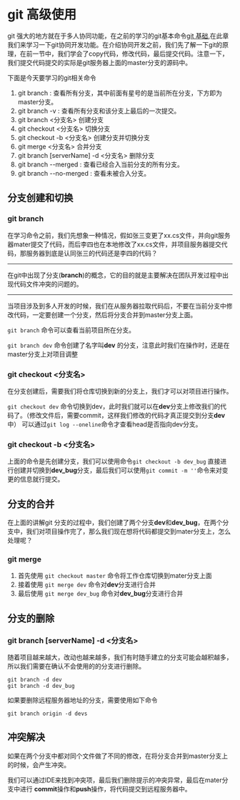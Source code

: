 # git 高级使用


git 强大的地方就在于多人协同功能，在之前的学习的git基本命令[git 基础](git-base.md),在此章我们来学习一下git协同开发功能。在介绍协同开发之前，我们先了解一下git的原理，在前一节中，我们学会了copy代码，修改代码，最后提交代码。注意一下，我们提交代码提交的实际是git服务器上面的master分支的源码中。

下面是今天要学习的git相关命令
1. git branch : 查看所有分支，其中前面有星号的是当前所在分支，下方即为master分支。
2. git branch -v : 查看所有分支和该分支上最后的一次提交。
3. git branch <分支名> 创建分支
4. git checkout <分支名> 切换分支
5. git checkout -b <分支名> 创建分支并切换分支
6. git merge <分支名> 合并分支
7. git branch [serverName] -d <分支名> 删除分支
7. git branch --merged : 查看已经合入当前分支的所有分支。
8. git branch --no-merged : 查看未被合入分支。


## 分支创建和切换

### git branch 

在学习命令之前，我们先想象一种情况，假如张三变更了xx.cs文件，并向git服务器mater提交了代码，而后李四也在本地修改了xx.cs文件，并项目服务器提交代码，那服务器到底是认同张三的代码还是李四的代码？

***
在git中出现了分支(**branch**)的概念，它的目的就是主要解决在团队开发过程中出现代码文件冲突的问题的。
***

当项目涉及到多人开发的时候，我们在从服务器拉取代码后，不要在当前分支中修改代码，一定要创建一个分支，然后将分支合并到master分支上面。

`git branch` 命令可以查看当前项目所在分支。

`git branch dev` 命令创建了名字叫**dev** 的分支，注意此时我们在操作时，还是在master分支上对项目调整

### git checkout <分支名>

在分支创建后，需要我们将仓库切换到新的分支上，我们才可以对项目进行操作。

`git checkout dev` 命令切换到dev，此时我们就可以在**dev**分支上修改我们的代码了。（修改文件后，需要commit，这样我们修改的代码才真正提交到分支**dev**中）
可以通过`git log --oneline`命令才查看head是否指向dev分支。

### git checkout -b <分支名>

上面的命令是先创建分支，我们可以使用命令`git checkout -b dev_bug` 直接进行创建并切换到**dev_bug**分支，最后我们可以使用`git commit -m ''`命令来对变更的信息就行提交。


## 分支的合并

在上面的讲解git 分支的过程中，我们创建了两个分支**dev**和**dev_bug**，在两个分支中，我们对项目操作完了，那么我们现在想将代码都提交到mater分支上，怎么处理呢？

### git merge 

1. 首先使用 `git checkout master` 命令将工作仓库切换到mater分支上面
2. 接着使用 `git merge dev` 命令对**dev**分支进行合并
3. 最后使用 `git merge dev_bug` 命令对**dev_bug**分支进行合并

## 分支的删除

### git branch [serverName] -d <分支名>

随着项目越来越大，改动也越来越多，我们有时随手建立的分支可能会越积越多，所以我们需要在确认不会使用的的分支进行删除。

```
git branch -d dev
git branch -d dev_bug
```
    
如果要删除远程服务器地址的分支，需要使用如下命令

```
git branch origin -d devs
```

## 冲突解决

如果在两个分支中都对同个文件做了不同的修改，在将分支合并到master分支上的时候，会产生冲突。

我们可以通过IDE来找到冲突项，最后我们删除提示的冲突异常，最后在mater分支中进行 **commit**操作和**push**操作，将代码提交到远程服务器中。
